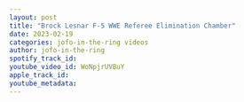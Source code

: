 ```yaml
---
layout: post
title: "Brock Lesnar F-5 WWE Referee Elimination Chamber"
date: 2023-02-19
categories: jofo-in-the-ring videos
author: jofo-in-the-ring
spotify_track_id: 
youtube_video_id: WoNpjrUVBuY
apple_track_id: 
youtube_metadata: 
---
```

